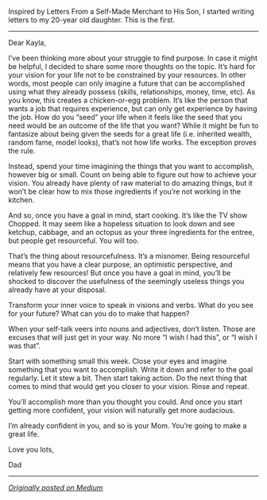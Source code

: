 Inspired by Letters From a Self-Made Merchant to His Son, I started writing letters to my 20-year old daughter. This is the first.

* * *

Dear Kayla,

I’ve been thinking more about your struggle to find purpose. In case it might be helpful, I decided to share some more thoughts on the topic.
It’s hard for your vision for your life not to be constrained by your resources. In other words, most people can only imagine a future that can be accomplished using what they already possess (skills, relationships, money, time, etc). As you know, this creates a chicken-or-egg problem. It’s like the person that wants a job that requires experience, but can only get experience by having the job. How do you “seed” your life when it feels like the seed that you need would be an outcome of the life that you want?
While it might be fun to fantasize about being given the seeds for a great life (i.e. inherited wealth, random fame, model looks), that’s not how life works. The exception proves the rule.

Instead, spend your time imagining the things that you want to accomplish, however big or small. Count on being able to figure out how to achieve your vision. You already have plenty of raw material to do amazing things, but it won’t be clear how to mix those ingredients if you’re not working in the kitchen.

And so, once you have a goal in mind, start cooking. It’s like the TV show Chopped. It may seem like a hopeless situation to look down and see ketchup, cabbage, and an octopus as your three ingredients for the entree, but people get resourceful. You will too.

That’s the thing about resourcefulness. It’s a misnomer. Being resourceful means that you have a clear purpose, an optimistic perspective, and relatively few resources! But once you have a goal in mind, you’ll be shocked to discover the usefulness of the seemingly useless things you already have at your disposal.

Transform your inner voice to speak in visions and verbs. What do you see for your future? What can you do to make that happen?

When your self-talk veers into nouns and adjectives, don’t listen. Those are excuses that will just get in your way. No more “I wish I had this”, or “I wish I was that”.

Start with something small this week. Close your eyes and imagine something that you want to accomplish. Write it down and refer to the goal regularly. Let it stew a bit. Then start taking action. Do the next thing that comes to mind that would get you closer to your vision. Rinse and repeat.

You’ll accomplish more than you thought you could. And once you start getting more confident, your vision will naturally get more audacious.

I’m already confident in you, and so is your Mom. You’re going to make a great life.

Love you lots,

Dad

* * *

_[Originally posted on Medium](https://medium.com/@barelyknown/visions-and-verbs-688b29342014)_
